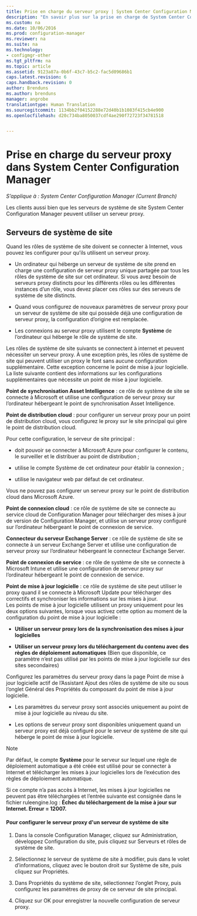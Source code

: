 ```yaml
---
title: Prise en charge du serveur proxy | System Center Configuration Manager
description: "En savoir plus sur la prise en charge de System Center Configuration Manager pour les serveurs proxy utilisés par les clients et les serveurs de système de site."
ms.custom: na
ms.date: 10/06/2016
ms.prod: configuration-manager
ms.reviewer: na
ms.suite: na
ms.technology:
- configmgr-other
ms.tgt_pltfrm: na
ms.topic: article
ms.assetid: 9123a87a-0b6f-43c7-b5c2-fac5d09686b1
caps.latest.revision: 6
caps.handback.revision: 0
author: Brenduns
ms.author: brenduns
manager: angrobe
translationtype: Human Translation
ms.sourcegitcommit: 1134bb2f04152288e72d40b1b1083f415cb4e900
ms.openlocfilehash: d20c734ba8050037cdf4ae290f72723f34781518


---
```

# <a name="proxy-server-support-in-system-center-configuration-manager"></a>Prise en charge du serveur proxy dans System Center Configuration Manager

*S’applique à : System Center Configuration Manager (Current Branch)*

Les clients aussi bien que les serveurs de système de site System Center Configuration Manager peuvent utiliser un serveur proxy.  

## <a name="site-system-servers"></a>Serveurs de système de site  
Quand les rôles de système de site doivent se connecter à Internet, vous pouvez les configurer pour qu’ils utilisent un serveur proxy.  

-   Un ordinateur qui héberge un serveur de système de site prend en charge une configuration de serveur proxy unique partagée par tous les rôles de système de site sur cet ordinateur. Si vous avez besoin de serveurs proxy distincts pour les différents rôles ou les différentes instances d’un rôle, vous devez placer ces rôles sur des serveurs de système de site distincts.  

-   Quand vous configurez de nouveaux paramètres de serveur proxy pour un serveur de système de site qui possède déjà une configuration de serveur proxy, la configuration d’origine est remplacée.  

-   Les connexions au serveur proxy utilisent le compte **Système** de l’ordinateur qui héberge le rôle de système de site.  

Les rôles de système de site suivants se connectent à internet et peuvent nécessiter un serveur proxy.  À une exception près, les rôles de système de site qui peuvent utiliser un proxy le font sans aucune configuration supplémentaire. Cette exception concerne le point de mise à jour logicielle. La liste suivante contient des informations sur les configurations supplémentaires que nécessite un point de mise à jour logicielle.  

**Point de synchronisation Asset Intelligence** : ce rôle de système de site se connecte à Microsoft et utilise une configuration de serveur proxy sur l’ordinateur hébergeant le point de synchronisation Asset Intelligence.  

**Point de distribution cloud** : pour configurer un serveur proxy pour un point de distribution cloud, vous configurez le proxy sur le site principal qui gère le point de distribution cloud.  

Pour cette configuration, le serveur de site principal :  

-   doit pouvoir se connecter à Microsoft Azure pour configurer le contenu, le surveiller et le distribuer au point de distribution ;  

-   utilise le compte Système de cet ordinateur pour établir la connexion ;  

-   utilise le navigateur web par défaut de cet ordinateur.  

Vous ne pouvez pas configurer un serveur proxy sur le point de distribution cloud dans Microsoft Azure.  

**Point de connexion cloud** : ce rôle de système de site se connecte au service cloud de Configuration Manager pour télécharger des mises à jour de version de Configuration Manager, et utilise un serveur proxy configuré sur l’ordinateur hébergeant le point de connexion de service.  

**Connecteur du serveur Exchange Server** : ce rôle de système de site se connecte à un serveur Exchange Server et utilise une configuration de serveur proxy sur l’ordinateur hébergeant le connecteur Exchange Server.  

**Point de connexion de service** : ce rôle de système de site se connecte à Microsoft Intune et utilise une configuration de serveur proxy sur l’ordinateur hébergeant le point de connexion de service.  

**Point de mise à jour logicielle** : ce rôle de système de site peut utiliser le proxy quand il se connecte à Microsoft Update pour télécharger des correctifs et synchroniser les informations sur les mises à jour.   
Les points de mise à jour logicielle utilisent un proxy uniquement pour les deux options suivantes, lorsque vous activez cette option au moment de la configuration du point de mise à jour logicielle :  

-   **Utiliser un serveur proxy lors de la synchronisation des mises à jour logicielles**  

-   **Utiliser un serveur proxy lors du téléchargement du contenu avec des règles de déploiement automatiques** (Bien que disponible, ce paramètre n’est pas utilisé par les points de mise à jour logicielle sur des sites secondaires)  

Configurez les paramètres du serveur proxy dans la page Point de mise à jour logicielle actif de l’Assistant Ajout des rôles de système de site ou sous l’onglet Général des Propriétés du composant du point de mise à jour logicielle.  

-   Les paramètres du serveur proxy sont associés uniquement au point de mise à jour logicielle au niveau du site.  

-   Les options de serveur proxy sont disponibles uniquement quand un serveur proxy est déjà configuré pour le serveur de système de site qui héberge le point de mise à jour logicielle.  

> [!NOTE]  
>  Par défaut, le compte **Système** pour le serveur sur lequel une règle de déploiement automatique a été créée est utilisé pour se connecter à Internet et télécharger les mises à jour logicielles lors de l’exécution des règles de déploiement automatique.  
>   
>  Si ce compte n’a pas accès à Internet, les mises à jour logicielles ne peuvent pas être téléchargées et l’entrée suivante est consignée dans le fichier ruleengine.log : **Échec du téléchargement de la mise à jour sur Internet. Erreur = 12007.**  

#### <a name="to-configure-the-proxy-server-for-a-site-system-server"></a>Pour configurer le serveur proxy d'un serveur de système de site  

1.  Dans la console Configuration Manager, cliquez sur Administration, développez Configuration du site, puis cliquez sur Serveurs et rôles de système de site.  

2.  Sélectionnez le serveur de système de site à modifier, puis dans le volet d’informations, cliquez avec le bouton droit sur Système de site, puis cliquez sur Propriétés.  

3.  Dans Propriétés du système de site, sélectionnez l’onglet Proxy, puis configurez les paramètres de proxy de ce serveur de site principal.  

4.  Cliquez sur OK pour enregistrer la nouvelle configuration de serveur proxy.  



<!--HONumber=Nov16_HO1-->


